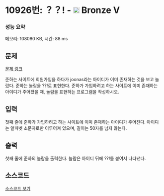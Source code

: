 # 10926번: ？？! - <img src="https://static.solved.ac/tier_small/1.svg" style="height:20px" /> Bronze V

<!-- performance -->
### 성능 요약
메모리: 108080 KB, 시간: 88 ms
<!-- end -->

## 문제

[문제 링크](https://boj.kr/10926)


<p>준하는 사이트에 회원가입을 하다가 joonas라는 아이디가 이미 존재하는 것을 보고 놀랐다. 준하는 놀람을 ??!로 표현한다. 준하가 가입하려고 하는 사이트에 이미 존재하는 아이디가 주어졌을 때, 놀람을 표현하는 프로그램을 작성하시오.</p>



## 입력


<p>첫째 줄에 준하가 가입하려고 하는 사이트에 이미 존재하는 아이디가 주어진다. 아이디는 알파벳 소문자로만 이루어져 있으며, 길이는 50자를 넘지 않는다.</p>



## 출력


<p>첫째 줄에 준하의 놀람을 출력한다. 놀람은 아이디 뒤에 ??!를 붙여서 나타낸다.</p>



## 소스코드

[소스코드 보기](？？!.py)